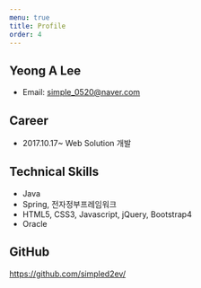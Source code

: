 ```yaml
---
menu: true
title: Profile
order: 4
---
```

## Yeong A Lee
- Email: simple_0520@naver.com

## Career
- 2017.10.17~ Web Solution 개발

## Technical Skills
- Java
- Spring, 전자정부프레임워크
- HTML5, CSS3, Javascript, jQuery, Bootstrap4
- Oracle

## GitHub
<https://github.com/simpled2ev/>
